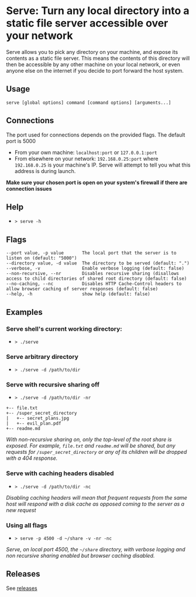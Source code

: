 # Serve: Turn any local directory into a static file server accessible over your network

Serve allows you to pick any directory on your machine, and expose its contents as a static file server. This means the 
contents of this directory will then be accessible by any other machine on your local network, or even anyone else on the 
internet if you decide to port forward the host system.

## Usage
`serve [global options] command [command options] [arguments...]`

## Connections
The port used for connections depends on the provided flags. The default port is 5000
* From your own machine: `localhost:port` or `127.0.0.1:port`
* From elsewhere on your network: `192.168.0.25:port` where `192.168.0.25` is your machine's IP. Serve will attempt to 
tell you what this address is during launch.

**Make sure your chosen port is open on your system's firewall if there are connection issues**

## Help
* `> serve -h`

## Flags
```
--port value, -p value       The local port that the server is to listen on (default: "5000")
--directory value, -d value  The directory to be served (default: ".")
--verbose, -v                Enable verbose logging (default: false)
--non-recursive, --nr        Disables recursive sharing (disallows access to child directories of shared root directory (default: false)
--no-caching, --nc           Disables HTTP Cache-Control headers to allow browser caching of server responses (default: false)
--help, -h                   show help (default: false)
```

## Examples

### Serve shell's current working directory:
* `> ./serve`

### Serve arbitrary directory
* `> ./serve -d /path/to/dir`

### Serve with recursive sharing off
* `> ./serve -d /path/to/dir -nr`

```
+-- file.txt
+-- /super_secret_directory
|   +-- secret_plans.jpg
|   +-- evil_plan.pdf
+-- readme.md
```
*With non-recursive sharing on, only the top-level of the root share is exposed. For example, `file.txt` 
and `readme.md` will be shared, but any requests for `/super_secret_directory` or any of its children will be dropped
with a 404 response.*

### Serve with caching headers disabled
* `> ./serve -d /path/to/dir -nc`

*Disabling caching headers will mean that frequent requests from the same host will respond with a disk cache as opposed 
coming to the server as a new request*

### Using all flags
* `> serve -p 4500 -d ~/share -v -nr -nc`

*Serve, on local port 4500, the `~/share` directory, with verbose logging and non recursive sharing enabled but browser 
caching disabled.*

## Releases
See [releases](https://github.com/Reeceeboii/serve/releases)
